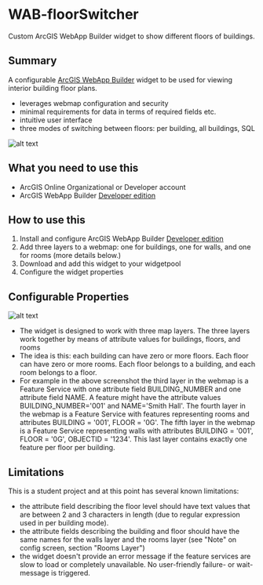 # WAB-floorSwitcher
Custom ArcGIS WebApp Builder widget to show different floors of buildings.

## Summary
A configurable [ArcGIS WebApp Builder](https://developers.arcgis.com/web-appbuilder/) widget to be used for viewing interior building floor plans.
+ leverages webmap configuration and security
+ minimal requirements for data in terms of required fields etc.
+ intuitive user interface
+ three modes of switching between floors: per building, all buildings, SQL

![alt text](https://cloud.githubusercontent.com/assets/7443922/16904367/2df7d6a2-4c5a-11e6-81cc-a8ab9f33129c.png "Screen shots of widget in web browser on desktop PC and Google Nexus5")


## What you need to use this
+ ArcGIS Online Organizational or Developer account
+ ArcGIS WebApp Builder [Developer edition](https://developers.arcgis.com/web-appbuilder/)

## How to use this
1. Install and configure ArcGIS WebApp Builder [Developer edition](https://developers.arcgis.com/web-appbuilder/)
2. Add three layers to a webmap: one for buildings, one for walls, and one for rooms (more details below.)
3. Download and add this widget to your widgetpool
4. Configure the widget properties

## Configurable Properties
![alt text](https://cloud.githubusercontent.com/assets/7443922/16904354/e45f9354-4c59-11e6-8844-5c2edaadc87c.JPG "Screen shots of widget configuration menu.")
+ The widget is designed to work with three map layers. The three layers work together by means of attribute values for buildings, floors, and rooms
+ The idea is this: each building can have zero or more floors. Each floor can have zero or more rooms. Each floor belongs to a building, and each room belongs to a floor.
+ For example in the above screenshot the third layer in the webmap is a Feature Service with one attribute field BUILDING_NUMBER and one attribute field NAME. A feature might have the attribute values BUILDING_NUMBER='001' and NAME='Smith Hall'. The fourth layer in the webmap is a Feature Service with features representing rooms and attributes BUILDING = '001', FLOOR = '0G'. The fifth layer in the webmap is a Feature Service representing walls with attributes BUILDING = '001', FLOOR = '0G', OBJECTID = '1234'. This last layer contains exactly one feature per floor per building.  


## Limitations
This is a student project and at this point has several known limitations:
+ the attribute field describing the floor level should have text values that are between 2 and 3 characters in length (due to regular expression used in per building mode).
+ the attribute fields describing the building and floor should have the same names for the walls layer and the rooms layer (see "Note" on config screen, section "Rooms Layer") 
+ the widget doesn't provide an error message if the feature services are slow to load or completely unavailable. No user-friendly failure- or wait-message is triggered.
